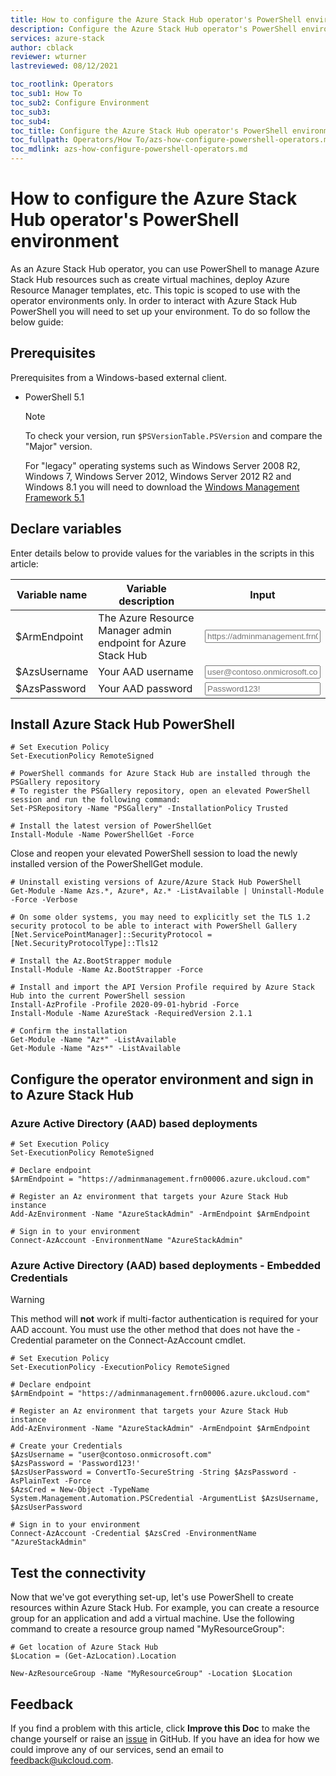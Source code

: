 ```yaml
---
title: How to configure the Azure Stack Hub operator's PowerShell environment
description: Configure the Azure Stack Hub operator's PowerShell environment
services: azure-stack
author: cblack
reviewer: wturner
lastreviewed: 08/12/2021

toc_rootlink: Operators
toc_sub1: How To
toc_sub2: Configure Environment
toc_sub3:
toc_sub4:
toc_title: Configure the Azure Stack Hub operator's PowerShell environment
toc_fullpath: Operators/How To/azs-how-configure-powershell-operators.md
toc_mdlink: azs-how-configure-powershell-operators.md
---
```


# How to configure the Azure Stack Hub operator's PowerShell environment

As an Azure Stack Hub operator, you can use PowerShell to manage Azure Stack Hub resources such as create virtual machines, deploy Azure Resource Manager templates, etc. This topic is scoped to use with the operator environments only. In order to interact with Azure Stack Hub PowerShell you will need to set up your environment. To do so follow the below guide:

## Prerequisites

Prerequisites from a Windows-based external client.

- PowerShell 5.1

  > [!NOTE]
  > To check your version, run `$PSVersionTable.PSVersion` and compare the "Major" version.
  >
  > For "legacy" operating systems such as Windows Server 2008 R2, Windows 7, Windows Server 2012, Windows Server 2012 R2 and Windows 8.1 you will need to download the [Windows Management Framework 5.1](https://docs.microsoft.com/en-us/powershell/wmf/5.1/install-configure)

## Declare variables

Enter details below to provide values for the variables in the scripts in this article:

| Variable name  | Variable description                                      | Input            |
|----------------|-----------------------------------------------------------|------------------|
| \$ArmEndpoint   | The Azure Resource Manager admin endpoint for Azure Stack Hub | <form oninput="result.value=armendpoint.value;result2.value=armendpoint.value" id="armendpoint" style="display: inline;"><input type="text" id="armendpoint" name="armendpoint" style="display: inline;" placeholder="https://adminmanagement.frn00006.azure.ukcloud.com"/></form> |
| \$AzsUsername  | Your AAD username                                         | <form oninput="result.value=username.value" id="username" style="display: inline;"><input type="text" id="username" name="username" style="display: inline;" placeholder="user@contoso.onmicrosoft.com"/></form> |
| \$AzsPassword  | Your AAD password                                         | <form oninput="result.value=password.value" id="password" style="display: inline;"><input type="text" id="password" name="password" style="display: inline;" placeholder="Password123!"/></form> |

## Install Azure Stack Hub PowerShell

<pre><code class="language-PowerShell"># Set Execution Policy
Set-ExecutionPolicy RemoteSigned

# PowerShell commands for Azure Stack Hub are installed through the PSGallery repository
# To register the PSGallery repository, open an elevated PowerShell session and run the following command:
Set-PSRepository -Name "PSGallery" -InstallationPolicy Trusted

# Install the latest version of PowerShellGet
Install-Module -Name PowerShellGet -Force
</code></pre>

Close and reopen your elevated PowerShell session to load the newly installed version of the PowerShellGet module.

<pre><code class="language-PowerShell"># Uninstall existing versions of Azure/Azure Stack Hub PowerShell
Get-Module -Name Azs.*, Azure*, Az.* -ListAvailable | Uninstall-Module -Force -Verbose

# On some older systems, you may need to explicitly set the TLS 1.2 security protocol to be able to interact with PowerShell Gallery
[Net.ServicePointManager]::SecurityProtocol = [Net.SecurityProtocolType]::Tls12

# Install the Az.BootStrapper module
Install-Module -Name Az.BootStrapper -Force

# Install and import the API Version Profile required by Azure Stack Hub into the current PowerShell session
Install-AzProfile -Profile 2020-09-01-hybrid -Force
Install-Module -Name AzureStack -RequiredVersion 2.1.1

# Confirm the installation
Get-Module -Name "Az*" -ListAvailable
Get-Module -Name "Azs*" -ListAvailable
</code></pre>

## Configure the operator environment and sign in to Azure Stack Hub

### Azure Active Directory (AAD) based deployments

<pre><code class="language-PowerShell"># Set Execution Policy
Set-ExecutionPolicy RemoteSigned

# Declare endpoint
$ArmEndpoint = "<output form="armendpoint" name="result" style="display: inline;">https://adminmanagement.frn00006.azure.ukcloud.com</output>"

# Register an Az environment that targets your Azure Stack Hub instance
Add-AzEnvironment -Name "AzureStackAdmin" -ArmEndpoint $ArmEndpoint

# Sign in to your environment
Connect-AzAccount -EnvironmentName "AzureStackAdmin"
</code></pre>

### Azure Active Directory (AAD) based deployments - Embedded Credentials

> [!WARNING]
> This method will **not** work if multi-factor authentication is required for your AAD account. You must use the other method that does not have the -Credential parameter on the Connect-AzAccount cmdlet.

<pre><code class="language-PowerShell"># Set Execution Policy
Set-ExecutionPolicy -ExecutionPolicy RemoteSigned

# Declare endpoint
$ArmEndpoint = "<output form="armendpoint" name="result2" style="display: inline;">https://adminmanagement.frn00006.azure.ukcloud.com</output>"

# Register an Az environment that targets your Azure Stack Hub instance
Add-AzEnvironment -Name "AzureStackAdmin" -ArmEndpoint $ArmEndpoint

# Create your Credentials
$AzsUsername = "<output form="username" name="result" style="display: inline;">user@contoso.onmicrosoft.com</output>"
$AzsPassword = '<output form="password" name="result" style="display: inline;">Password123!</output>'
$AzsUserPassword = ConvertTo-SecureString -String $AzsPassword -AsPlainText -Force
$AzsCred = New-Object -TypeName System.Management.Automation.PSCredential -ArgumentList $AzsUsername, $AzsUserPassword

# Sign in to your environment
Connect-AzAccount -Credential $AzsCred -EnvironmentName "AzureStackAdmin"
</code></pre>

## Test the connectivity

Now that we've got everything set-up, let's use PowerShell to create resources within Azure Stack Hub. For example, you can create a resource group for an application and add a virtual machine. Use the following command to create a resource group named "MyResourceGroup":

<pre><code class="language-PowerShell"># Get location of Azure Stack Hub
$Location = (Get-AzLocation).Location

New-AzResourceGroup -Name "MyResourceGroup" -Location $Location
</code></pre>

## Feedback

If you find a problem with this article, click **Improve this Doc** to make the change yourself or raise an [issue](https://github.com/UKCloud/documentation/issues) in GitHub. If you have an idea for how we could improve any of our services, send an email to <feedback@ukcloud.com>.
